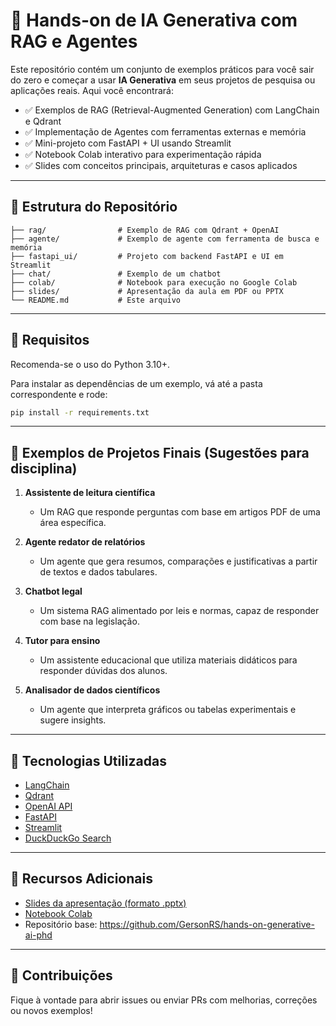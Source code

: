 # 🧠 Hands-on de IA Generativa com RAG e Agentes

Este repositório contém um conjunto de exemplos práticos para você sair do zero e começar a usar **IA Generativa** em seus projetos de pesquisa ou aplicações reais. Aqui você encontrará:

- ✅ Exemplos de RAG (Retrieval-Augmented Generation) com LangChain e Qdrant
- ✅ Implementação de Agentes com ferramentas externas e memória
- ✅ Mini-projeto com FastAPI + UI usando Streamlit
- ✅ Notebook Colab interativo para experimentação rápida
- ✅ Slides com conceitos principais, arquiteturas e casos aplicados

---

## 📁 Estrutura do Repositório

```
├── rag/                # Exemplo de RAG com Qdrant + OpenAI
├── agente/             # Exemplo de agente com ferramenta de busca e memória
├── fastapi_ui/         # Projeto com backend FastAPI e UI em Streamlit
├── chat/               # Exemplo de um chatbot
├── colab/              # Notebook para execução no Google Colab
├── slides/             # Apresentação da aula em PDF ou PPTX
└── README.md           # Este arquivo
```

---

## 🚀 Requisitos

Recomenda-se o uso do Python 3.10+.

Para instalar as dependências de um exemplo, vá até a pasta correspondente e rode:

```bash
pip install -r requirements.txt
```

---

## 📘 Exemplos de Projetos Finais (Sugestões para disciplina)

1. **Assistente de leitura científica**
   - Um RAG que responde perguntas com base em artigos PDF de uma área específica.

2. **Agente redator de relatórios**
   - Um agente que gera resumos, comparações e justificativas a partir de textos e dados tabulares.

3. **Chatbot legal**
   - Um sistema RAG alimentado por leis e normas, capaz de responder com base na legislação.

4. **Tutor para ensino**
   - Um assistente educacional que utiliza materiais didáticos para responder dúvidas dos alunos.

5. **Analisador de dados científicos**
   - Um agente que interpreta gráficos ou tabelas experimentais e sugere insights.

---

## 🧠 Tecnologias Utilizadas

- [LangChain](https://python.langchain.com/)
- [Qdrant](https://qdrant.tech/)
- [OpenAI API](https://platform.openai.com/)
- [FastAPI](https://fastapi.tiangolo.com/)
- [Streamlit](https://streamlit.io/)
- [DuckDuckGo Search](https://pypi.org/project/duckduckgo-search/)

---

## 📎 Recursos Adicionais

- [Slides da apresentação (formato .pptx)](./slides/ia-generativa-apresentacao.pptx)
- [Notebook Colab](./colab/ia_generativa_colab.ipynb)
- Repositório base: https://github.com/GersonRS/hands-on-generative-ai-phd

---

## 🤝 Contribuições

Fique à vontade para abrir issues ou enviar PRs com melhorias, correções ou novos exemplos!
